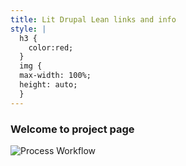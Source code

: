 ```yaml
---
title: Lit Drupal Lean links and info
style: |
  h3 {
    color:red;
  }
  img {
  max-width: 100%;
  height: auto;
  }
---
```


<style type="text/css">
{{ page.style }}
</style>

### Welcome to project page

![Process Workflow](https://raw.github.com/victorkane/lit-drupal-lean/master/doc/ProcessWorkflow.png)


